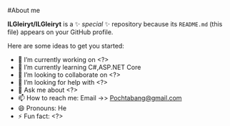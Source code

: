  #About me


**ILGleiryt/ILGleiryt** is a ✨ _special_ ✨ repository because its `README.md` (this file) appears on your GitHub profile.

Here are some ideas to get you started:

- 🔭 I’m currently working on <?>
- 🌱 I’m currently learning C#,ASP.NET Core
- 👯 I’m looking to collaborate on <?>
- 🤔 I’m looking for help with <?>
- 💬 Ask me about <?>
- 📫 How to reach me: Email ->> Pochtabang@gmail.com
- 😄 Pronouns: He
- ⚡ Fun fact: <?>

